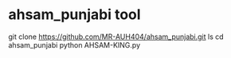 # ahsam_punjabi tool


git clone https://github.com/MR-AUH404/ahsam_punjabi.git
ls
cd ahsam_punjabi
python AHSAM-KING.py
